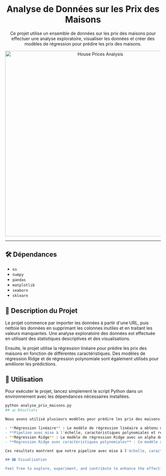 <div align="center">
  <h1>Analyse de Données sur les Prix des Maisons</h1>
  <p>Ce projet utilise un ensemble de données sur les prix des maisons pour effectuer une analyse exploratoire, visualiser les données et créer des modèles de régression pour prédire les prix des maisons.</p>
  <img src="https://github.com/user-attachments/assets/d9102f04-3414-4fd7-a77a-d745c76ea0f4" alt="House Prices Analysis" width="600">
</div>

<hr>

## 🛠️ Dépendances

- `os`
- `numpy`
- `pandas`
- `matplotlib`
- `seaborn`
- `sklearn`

## 📝 Description du Projet

Le projet commence par importer les données à partir d'une URL, puis nettoie les données en supprimant les colonnes inutiles et en traitant les valeurs manquantes. Une analyse exploratoire des données est effectuée en utilisant des statistiques descriptives et des visualisations.

Ensuite, le projet utilise la régression linéaire pour prédire les prix des maisons en fonction de différentes caractéristiques. Des modèles de régression Ridge et de régression polynomiale sont également utilisés pour améliorer les prédictions.

## 🚀 Utilisation

Pour exécuter le projet, lancez simplement le script Python dans un environnement avec les dépendances nécessaires installées.

```bash
python analyse_prix_maisons.py
## 📊 Résultats

Nous avons utilisé plusieurs modèles pour prédire les prix des maisons, et voici les résultats obtenus :

- **Régression linéaire** : Le modèle de régression linéaire a obtenu un score R-carré de **0.6614** sur l'ensemble de test.
- **Pipeline avec mise à l'échelle, caractéristiques polynomiales et régression linéaire** : Ce modèle a obtenu un score R-carré de **0.7513**.
- **Régression Ridge** : Le modèle de régression Ridge avec un alpha de 0.1 a obtenu un score R-carré de **0.6479** sur l'ensemble de test.
- **Régression Ridge avec caractéristiques polynomiales** : Ce modèle a obtenu un score R-carré de **0.7003** sur l'ensemble de test.

Ces résultats montrent que notre pipeline avec mise à l'échelle, caractéristiques polynomiales et régression linéaire est le modèle le plus performant pour prédire les prix des maisons dans cet ensemble de données.

## 🖼️ Visualisation

Feel free to explore, experiment, and contribute to enhance the effectiveness of this house price analysis project!
